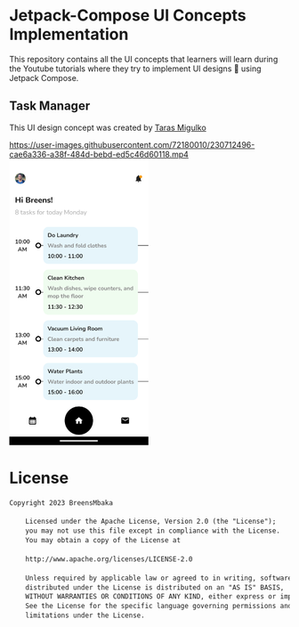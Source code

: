 # Jetpack-Compose UI Concepts Implementation
This repository contains all the UI concepts that learners will learn during the Youtube tutorials where they try to implement UI designs 🎨 using Jetpack Compose.

## Task Manager 
This UI design concept was created by [Taras Migulko](https://dribbble.com/shots/18207094-Task-manager-app)

https://user-images.githubusercontent.com/72180010/230712496-cae6a336-a38f-484d-bebd-ed5c46d60118.mp4
<img src="images/taskmanager.png" width="250"/>&emsp;

# License
```xml
Copyright 2023 BreensMbaka

    Licensed under the Apache License, Version 2.0 (the "License");
    you may not use this file except in compliance with the License.
    You may obtain a copy of the License at

    http://www.apache.org/licenses/LICENSE-2.0

    Unless required by applicable law or agreed to in writing, software
    distributed under the License is distributed on an "AS IS" BASIS,
    WITHOUT WARRANTIES OR CONDITIONS OF ANY KIND, either express or implied.
    See the License for the specific language governing permissions and
    limitations under the License.
```